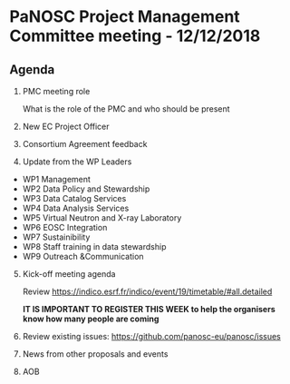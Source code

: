 PaNOSC Project Management Committee meeting - 12/12/2018
========================================================

Agenda
------
1. PMC meeting role

    What is the role of the PMC and who should be present
  
2. New EC Project Officer

3. Consortium Agreement feedback

4. Update from the WP Leaders

*    WP1 Management
*    WP2 Data Policy and Stewardship
*    WP3 Data Catalog Services
*    WP4 Data Analysis Services
*    WP5 Virtual Neutron and X-ray Laboratory
*    WP6 EOSC Integration
*    WP7 Sustainibility
*    WP8 Staff training in data stewardship
*    WP9 Outreach &Communication

5. Kick-off meeting agenda

    Review https://indico.esrf.fr/indico/event/19/timetable/#all.detailed
    
    **IT IS IMPORTANT TO REGISTER THIS WEEK to help the organisers know how many people are coming**

6. Review existing issues: https://github.com/panosc-eu/panosc/issues

7. News from other proposals and events

8. AOB
